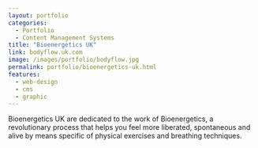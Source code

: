 ```yaml
---
layout: portfolio
categories: 
  - Portfolio
  - Content Management Systems
title: "Bioenergetics UK"
link: bodyflow.uk.com
image: /images/portfolio/bodyflow.jpg
permalink: portfolio/bioenergetics-uk.html
features:
  - web-design
  - cms
  - graphic
---
```


Bioenergetics UK are dedicated to the work of Bioenergetics, a revolutionary process that helps you feel more liberated, spontaneous and alive by means specific of physical exercises and breathing techniques.